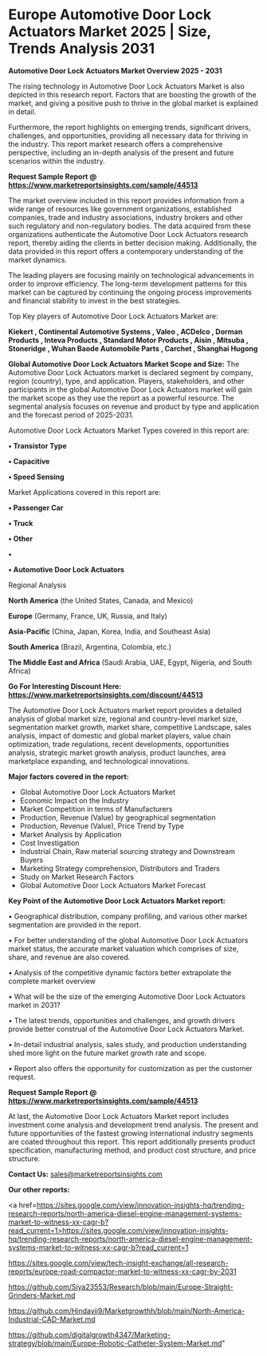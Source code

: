 # Europe Automotive Door Lock Actuators Market 2025 | Size, Trends Analysis 2031

<Strong> Automotive Door Lock Actuators Market Overview 2025 - 2031</strong>

The rising technology in Automotive Door Lock Actuators Market is also depicted in this research report. Factors that are boosting the growth of the market, and giving a positive push to thrive in the global market is explained in detail.

Furthermore, the report highlights on emerging trends, significant drivers, challenges, and opportunities, providing all necessary data for thriving in the industry. This report market research offers a comprehensive perspective, including an in-depth analysis of the present and future scenarios within the industry.

<strong>Request Sample Report @ <a href=https://www.marketreportsinsights.com/sample/44513>https://www.marketreportsinsights.com/sample/44513</a></strong>

The market overview included in this report provides information from a wide range of resources like government organizations, established companies, trade and industry associations, industry brokers and other such regulatory and non-regulatory bodies. The data acquired from these organizations authenticate the Automotive Door Lock Actuators research report, thereby aiding the clients in better decision making. Additionally, the data provided in this report offers a contemporary understanding of the market dynamics.

The leading players are focusing mainly on technological advancements in order to improve efficiency. The long-term development patterns for this market can be captured by continuing the ongoing process improvements and financial stability to invest in the best strategies.

Top Key players of Automotive Door Lock Actuators Market are:

<strong>Kiekert , Continental Automotive Systems , Valeo , ACDelco , Dorman Products , Inteva Products , Standard Motor Products , Aisin , Mitsuba , Stoneridge , Wuhan Baode Automobile Parts , Carchet , Shanghai Hugong </strong>

<strong><b>Global Automotive Door Lock Actuators Market Scope and Size:</b></strong>
The Automotive Door Lock Actuators market is declared segment by company, region (country), type, and application. Players, stakeholders, and other participants in the global Automotive Door Lock Actuators market will gain the market scope as they use the report as a powerful resource. The segmental analysis focuses on revenue and product by type and application and the forecast period of 2025-2031.

Automotive Door Lock Actuators Market Types covered in this report are:

<strong>•  Transistor Type 

•  Capacitive 

•  Speed Sensing</strong>

Market Applications covered in this report are:

<strong>•  Passenger Car 

•  Truck 

•  Other 

•  

•  Automotive Door Lock Actuators</strong> 

Regional Analysis

<strong>North America</strong> (the United States, Canada, and Mexico)

<strong>Europe</strong> (Germany, France, UK, Russia, and Italy)

<strong>Asia-Pacific</strong> (China, Japan, Korea, India, and Southeast Asia)

<strong>South America</strong> (Brazil, Argentina, Colombia, etc.)

<strong>The Middle East and Africa</strong> (Saudi Arabia, UAE, Egypt, Nigeria, and South Africa)

<strong>Go For Interesting Discount Here: <a href=https://www.marketreportsinsights.com/discount/44513>https://www.marketreportsinsights.com/discount/44513</a></strong>

The Automotive Door Lock Actuators market report provides a detailed analysis of global market size, regional and country-level market size, segmentation market growth, market share, competitive Landscape, sales analysis, impact of domestic and global market players, value chain optimization, trade regulations, recent developments, opportunities analysis, strategic market growth analysis, product launches, area marketplace expanding, and technological innovations.

<strong><b>Major factors covered in the report:</b></strong>
<ul>
  <li>Global Automotive Door Lock Actuators Market </li>
  <li>Economic Impact on the Industry</li>
  <li>Market Competition in terms of Manufacturers</li>
  <li>Production, Revenue (Value) by geographical segmentation</li>
  <li>Production, Revenue (Value), Price Trend by Type</li>
  <li>Market Analysis by Application</li>
  <li>Cost Investigation</li>
  <li>Industrial Chain, Raw material sourcing strategy and Downstream Buyers</li>
  <li>Marketing Strategy comprehension, Distributors and Traders</li>
  <li>Study on Market Research Factors</li>
  <li>Global Automotive Door Lock Actuators Market Forecast</li>
</ul>

<strong><b>Key Point of the Automotive Door Lock Actuators Market report:</b></strong>

• Geographical distribution, company profiling, and various other market segmentation are provided in the report.

• For better understanding of the global Automotive Door Lock Actuators market status, the accurate market valuation which comprises of size, share, and revenue are also covered.

• Analysis of the competitive dynamic factors better extrapolate the complete market overview

• What will be the size of the emerging Automotive Door Lock Actuators market in 2031?

• The latest trends, opportunities and challenges, and growth drivers provide better construal of the Automotive Door Lock Actuators Market.

• In-detail industrial analysis, sales study, and production understanding shed more light on the future market growth rate and scope.

• Report also offers the opportunity for customization as per the customer request.

<strong>Request Sample Report @ <a href=https://www.marketreportsinsights.com/sample/44513>https://www.marketreportsinsights.com/sample/44513</a></strong>

At last, the Automotive Door Lock Actuators Market report includes investment come analysis and development trend analysis. The present and future opportunities of the fastest growing international industry segments are coated throughout this report. This report additionally presents product specification, manufacturing method, and product cost structure, and price structure.

<strong>Contact Us:</strong>
sales@marketreportsinsights.com

<strong>Our other reports:</strong>

<a href=https://sites.google.com/view/innovation-insights-hq/trending-research-reports/north-america-diesel-engine-management-systems-market-to-witness-xx-cagr-b?read_current=1>https://sites.google.com/view/innovation-insights-hq/trending-research-reports/north-america-diesel-engine-management-systems-market-to-witness-xx-cagr-b?read_current=1</a>

<a href=https://sites.google.com/view/tech-insight-exchange/all-research-reports/europe-road-compactor-market-to-witness-xx-cagr-by-2031>https://sites.google.com/view/tech-insight-exchange/all-research-reports/europe-road-compactor-market-to-witness-xx-cagr-by-2031</a>

<a href=https://github.com/Siya23553/Research/blob/main/Europe-Straight-Grinders-Market.md>https://github.com/Siya23553/Research/blob/main/Europe-Straight-Grinders-Market.md</a>

<a href=https://github.com/Hindavii9/Marketgrowthh/blob/main/North-America-Industrial-CAD-Market.md>https://github.com/Hindavii9/Marketgrowthh/blob/main/North-America-Industrial-CAD-Market.md</a>

<a href=https://github.com/digitalgrowth4347/Marketing-strategy/blob/main/Europe-Robotic-Catheter-System-Market.md>https://github.com/digitalgrowth4347/Marketing-strategy/blob/main/Europe-Robotic-Catheter-System-Market.md</a>"
